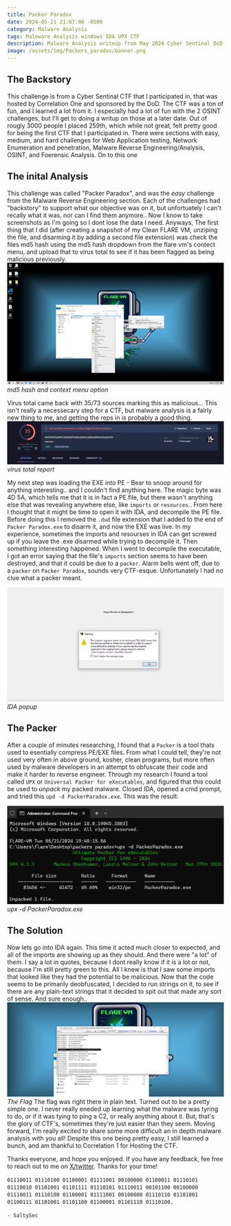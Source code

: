 ```yaml
---
title: Packer Paradox
date: 2024-05-21 21:07:00 -0500
category: Malware Analysis
tags: Maleware Analysis windows IDA UPX CTF
description: Malware Analysis writeup from May 2024 Cyber Sentinal DoD CTF
image: /assets/img/Packers_paradox/banner.png
---
```


## **The Backstory**

This challenge is from a Cyber Sentinal CTF that I participated in, that was hosted by Correlation One and sponsored by the DoD. The CTF was a ton of fun, and I learned a lot from it. I especially had a lot of fun with the 2 OSINT challenges, but I'll get to doing a writup on those at a later date. Out of rougly 3000 people I placed 259th, which while not great, felt pretty good for being the first CTF that I participated in. There were sections with easy, medium, and hard challenges for Web Application testing, Network Enumeration and penetration, Malware Reverse Engineering/Analysis, OSINT, and Foerensic Analysis. On to this one

## **The inital Analysis**

This challenge was called "Packer Paradox", and was the *easy* challenge from the Malware Reverse Engineering section. Each of the challenges had "backstory" to support what our objective was on it, but unfortuately I can't recally what it was, nor can I find them anymore.. Now I know to take screenshots as I'm going so I dont lose the data I need. Anyways, The first thing that I did (after creating a snapshot of my Clean FLARE VM, unziping the file, and disarming it by adding a second file extension) was check the files md5 hash using the md5 hash dropdown from the flare vm's contect menu, and upload that to virus total to see if it has been flagged as being malicious previously.  
![screenshot of md5](/assets/img/Packers_paradox/md5.png)
*md5 hash and context menu option*

Virus total came back with 35/73 sources marking this as malicious... This isn't really a necessecary step for a CTF, but malware analysis is a fairly new thing to me, and getting the reps in is probably a good thing.
![virus total image](/assets/img/Packers_paradox/virustotal.png)
*virus total report*

My next step was loading the EXE into PE - Bear to snoop around for anything interesting.. and I couldn't find anything here. The magic byte was 4D 5A, which tells me that it is in fact a PE file, but there wasn't anything else that was revealing anywhere else, like ``imports`` or ``resources``.. From here I thought that it might be time to open it with IDA, and decompile the PE file. Before doing this I removed the ``.dud`` file extension that I added to the end of ``Packer Paradox.exe`` to disarm it, and now the EXE was live. In my experience, sometimes the imports and resourses in IDA can get screwed up if you leave the .exe disarmed while trying to decompile it. Then something interesting happened. When I went to decompile the executable, I got an error saying that the file's ``imports`` section seems to have been destroyed, and that it could be due to a ``packer``. Alarm bells went off, due to a ``packer`` on ``Packer Paradox``, sounds very CTF-esque. Unfortunately I had *no* clue what a packer meant.

![packed](/assets/img/Packers_paradox/packed.png)
*IDA popup*
## **The Packer**
After a couple of minutes researching, I found that a ``Packer`` is a tool thats used to esentially compress PE/EXE files. From what I could tell, they're not used very often in above ground, kosher, clean programs, but more often used by malware developers in an attempt to obfuscate their code and make it harder to reverse engineer. Through my research I found a tool called ``UPX`` or ``Universal Packer for eXecutables``, and figured that this could be used to *unpack* my packed malware. Closed IDA, opened a cmd prompt, and tried this ``upd -d PackerParadox.exe``. This was the result: 

![upx](/assets/img/Packers_paradox/upx-d.png)
*upx -d PackerParadox.exe*
## **The Solution**
Now lets go into IDA again. This time it acted much closer to expected, and all of the imports are showing up as they should. And there were "a lot" of them. I say a lot in quotes, because I dont really know if it is a lot or not, because I'm still pretty green to this. All I knew is that I saw some imports that looked like they had the potential to be malicious. Now that the code seems to be primarily deobfuscated, I decided to run strings on it, to see if there are any plain-text strings that it decided to spit out that made any sort of sense. And sure enough.. 
![flag](/assets/img/Packers_paradox/paradox.png)
*The Flag*
The flag was right there in plain text. Turned out to be a pretty simple one. I never really eneded up learning what the malware was tyring to do, or if it was tying to ping a C2, or really anything about it. But, that's the glory of CTF's, sometimes they're just easier than they seem. Moving forward, I'm really excited to share some more difficult an in depth malware analysis with you all! Despite this one being pretty easy, I still learned a bunch, and am thankful to Correlation 1 for Hosting the CTF.

Thanks everyone, and hope you enjoyed. If you have any feedback, fee free to reach out to me on [X/twitter](https://www.x.com/SaltySec_). Thanks for your time!

``01110011 01110100 01100001 01111001 00100000 01100011 01110101 01110010 01101001 01101111 01110101 01110011 00101100 00100000 01110011 01110100 01100001 01111001 00100000 01110110 01101001 01100111 01101001 01101100 01100001 01101110 01110100.``


``- SaltySec``